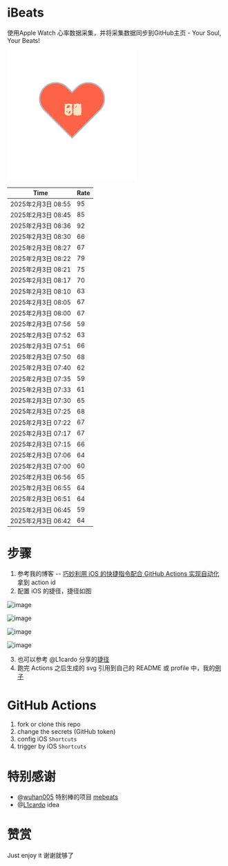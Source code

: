 # iBeats
使用Apple Watch 心率数据采集，并将采集数据同步到GitHub主页 - Your Soul, Your Beats!

![](./files/heart.svg)

<!--START_SECTION:my_heart_rate-->
| Time | Rate | 
 | ---- | ---- | 
| 2025年2月3日 08:55 | 95 |
| 2025年2月3日 08:45 | 85 |
| 2025年2月3日 08:36 | 92 |
| 2025年2月3日 08:30 | 66 |
| 2025年2月3日 08:27 | 67 |
| 2025年2月3日 08:22 | 79 |
| 2025年2月3日 08:21 | 75 |
| 2025年2月3日 08:17 | 70 |
| 2025年2月3日 08:10 | 63 |
| 2025年2月3日 08:05 | 67 |
| 2025年2月3日 08:00 | 67 |
| 2025年2月3日 07:56 | 59 |
| 2025年2月3日 07:52 | 63 |
| 2025年2月3日 07:51 | 66 |
| 2025年2月3日 07:50 | 68 |
| 2025年2月3日 07:40 | 62 |
| 2025年2月3日 07:35 | 59 |
| 2025年2月3日 07:33 | 61 |
| 2025年2月3日 07:30 | 65 |
| 2025年2月3日 07:25 | 68 |
| 2025年2月3日 07:22 | 67 |
| 2025年2月3日 07:17 | 67 |
| 2025年2月3日 07:15 | 66 |
| 2025年2月3日 07:06 | 64 |
| 2025年2月3日 07:00 | 60 |
| 2025年2月3日 06:56 | 65 |
| 2025年2月3日 06:55 | 64 |
| 2025年2月3日 06:51 | 64 |
| 2025年2月3日 06:45 | 59 |
| 2025年2月3日 06:42 | 64 |

<!--END_SECTION:my_heart_rate-->

# 步骤
1. 参考我的博客 -- [巧妙利用 iOS 的快捷指令配合 GitHub Actions 实现自动化](https://github.com/yihong0618/gitblog/issues/198) 拿到 action id
2. 配置 iOS 的捷径，捷径如图

![image](https://user-images.githubusercontent.com/15976103/122154218-0db0b480-ce97-11eb-93bb-5aec07c558dc.png)

![image](https://user-images.githubusercontent.com/15976103/122154236-186b4980-ce97-11eb-8e4b-70551a0391ae.png)

![image](https://user-images.githubusercontent.com/15976103/122154268-2d47dd00-ce97-11eb-902e-3acf292265a9.png)

![image](https://user-images.githubusercontent.com/15976103/122174055-fa144680-ceb4-11eb-9be2-3eb83cd516f7.png)

3. 也可以参考 @L1cardo 分享的[捷径](https://www.icloud.com/shortcuts/6ab6047b459c41ad822ad6b94b1c03d4)
4. 跑完 Actions 之后生成的 svg 引用到自己的 README 或 profile 中，我的[例子](https://github.com/yihong0618) 

# GitHub Actions

1. fork or clone this repo
2. change the secrets (GitHub token)
3. config iOS `Shortcuts` 
4. trigger by iOS `Shortcuts`

# 特别感谢
- @[wuhan005](https://github.com/wuhan005) 特别棒的项目 [mebeats](https://github.com/wuhan005/mebeats)
- @[L1cardo](https://github.com/L1cardo) idea

# 赞赏
Just enjoy it
谢谢就够了
